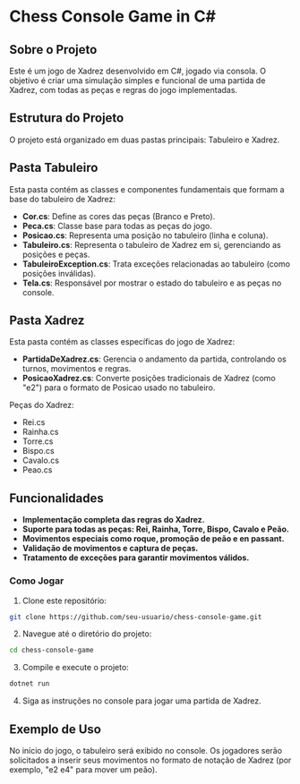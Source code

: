 # Chess Console Game in C#

## Sobre o Projeto
Este é um jogo de Xadrez desenvolvido em C#, jogado via consola. O objetivo é criar uma simulação simples e funcional de uma partida de Xadrez, com todas as peças e regras do jogo implementadas.

## Estrutura do Projeto
O projeto está organizado em duas pastas principais: Tabuleiro e Xadrez.

## Pasta Tabuleiro
Esta pasta contém as classes e componentes fundamentais que formam a base do tabuleiro de Xadrez:
- **Cor.cs**: Define as cores das peças (Branco e Preto).
- **Peca.cs**: Classe base para todas as peças do jogo.
- **Posicao.cs**: Representa uma posição no tabuleiro (linha e coluna).
- **Tabuleiro.cs**: Representa o tabuleiro de Xadrez em si, gerenciando as posições e peças.
- **TabuleiroException.cs**: Trata exceções relacionadas ao tabuleiro (como posições inválidas).
- **Tela.cs**: Responsável por mostrar o estado do tabuleiro e as peças no console.

## Pasta Xadrez
Esta pasta contém as classes específicas do jogo de Xadrez:

- **PartidaDeXadrez.cs**: Gerencia o andamento da partida, controlando os turnos, movimentos e regras.
- **PosicaoXadrez.cs**: Converte posições tradicionais de Xadrez (como "e2") para o formato de Posicao usado no tabuleiro.

Peças do Xadrez:
- Rei.cs
- Rainha.cs
- Torre.cs
- Bispo.cs
- Cavalo.cs
- Peao.cs

## Funcionalidades
- **Implementação completa das regras do Xadrez.**
- **Suporte para todas as peças: Rei, Rainha, Torre, Bispo, Cavalo e Peão.**
- **Movimentos especiais como roque, promoção de peão e en passant.**
- **Validação de movimentos e captura de peças.**
- **Tratamento de exceções para garantir movimentos válidos.**

### Como Jogar

1. Clone este repositório:
```bash
git clone https://github.com/seu-usuario/chess-console-game.git
```

2. Navegue até o diretório do projeto:
```bash
cd chess-console-game
```

3. Compile e execute o projeto:
```bash
dotnet run
```

4. Siga as instruções no console para jogar uma partida de Xadrez.

## Exemplo de Uso
No início do jogo, o tabuleiro será exibido no console. Os jogadores serão solicitados a inserir seus movimentos no formato de notação de Xadrez (por exemplo, "e2 e4" para mover um peão).

